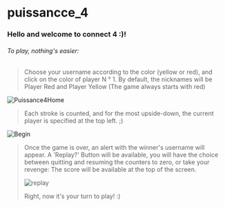 # puissancce_4
### Hello and welcome to connect 4 :)!
###### To play, nothing's easier:
> Choose your username according to the color (yellow or red),
> and click on the color of player N ° 1.
> By default, the nicknames will be Player Red and Player Yellow (The game always starts with red)

>
![Puissance4Home](https://user-images.githubusercontent.com/60606478/83525080-c9997e80-a4e4-11ea-8296-c54ee8940e86.jpg)
>
> Each stroke is counted, and for the most upside-down, the current player is specified at the top left. ;)
>
![Begin](https://user-images.githubusercontent.com/60606478/83528960-04ea7c00-a4ea-11ea-94c3-3449e9cecd16.png)

> Once the game is over, an alert with the winner's username will appear.
> A 'Replay?' Button will be available, you will have the choice between quitting and resuming the counters to zero, or
> take your revenge: The score will be available at the top of the screen.
>
>![replay](https://user-images.githubusercontent.com/60606478/83527217-c9e74900-a4e7-11ea-8450-b49d45e257a1.png)
>
> Right, now it's your turn to play! :)
